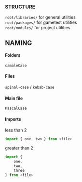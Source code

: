 ### STRUCTURE
`root/libraries/` for general utilities  
`root/packages/` for gametest utilities  
`root/modules/` for project utilities  

## NAMING
#### Folders
`camaleCase`
  
#### Files
`spinal-case` / `kebab-case`

#### Main file
`PascalCase`

#### Imports
less than 2
```js
import { one, two } from <file>
```
greater than 2
```js
import {
	one,
	two,
	three
} from <file>
```



